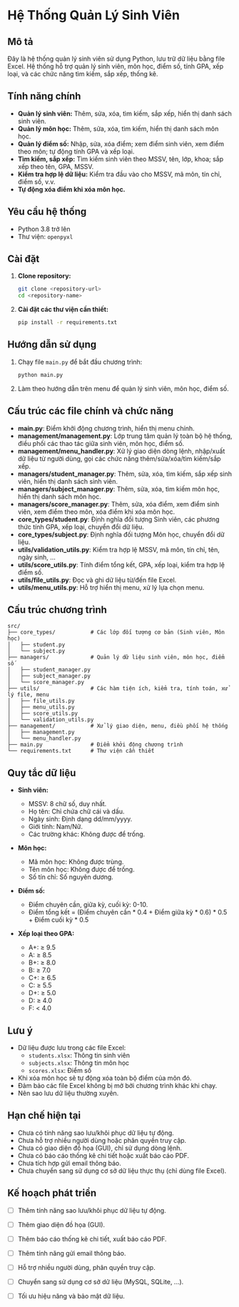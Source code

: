 # Hệ Thống Quản Lý Sinh Viên

## Mô tả
Đây là hệ thống quản lý sinh viên sử dụng Python, lưu trữ dữ liệu bằng file Excel. Hệ thống hỗ trợ quản lý sinh viên, môn học, điểm số, tính GPA, xếp loại, và các chức năng tìm kiếm, sắp xếp, thống kê.

## Tính năng chính

- **Quản lý sinh viên:** Thêm, sửa, xóa, tìm kiếm, sắp xếp, hiển thị danh sách sinh viên.
- **Quản lý môn học:** Thêm, sửa, xóa, tìm kiếm, hiển thị danh sách môn học.
- **Quản lý điểm số:** Nhập, sửa, xóa điểm; xem điểm sinh viên, xem điểm theo môn; tự động tính GPA và xếp loại.
- **Tìm kiếm, sắp xếp:** Tìm kiếm sinh viên theo MSSV, tên, lớp, khoa; sắp xếp theo tên, GPA, MSSV.
- **Kiểm tra hợp lệ dữ liệu:** Kiểm tra đầu vào cho MSSV, mã môn, tín chỉ, điểm số, v.v.
- **Tự động xóa điểm khi xóa môn học.**

## Yêu cầu hệ thống

- Python 3.8 trở lên
- Thư viện: `openpyxl`

## Cài đặt

1. **Clone repository:**
   ```bash
   git clone <repository-url>
   cd <repository-name>
   ```
2. **Cài đặt các thư viện cần thiết:**
   ```bash
   pip install -r requirements.txt
   ```

## Hướng dẫn sử dụng

1. Chạy file `main.py` để bắt đầu chương trình:
   ```bash
   python main.py
   ```
2. Làm theo hướng dẫn trên menu để quản lý sinh viên, môn học, điểm số.

## Cấu trúc các file chính và chức năng

- **main.py**: Điểm khởi động chương trình, hiển thị menu chính.
- **management/management.py**: Lớp trung tâm quản lý toàn bộ hệ thống, điều phối các thao tác giữa sinh viên, môn học, điểm số.
- **management/menu_handler.py**: Xử lý giao diện dòng lệnh, nhập/xuất dữ liệu từ người dùng, gọi các chức năng thêm/sửa/xóa/tìm kiếm/sắp xếp.
- **managers/student_manager.py**: Thêm, sửa, xóa, tìm kiếm, sắp xếp sinh viên, hiển thị danh sách sinh viên.
- **managers/subject_manager.py**: Thêm, sửa, xóa, tìm kiếm môn học, hiển thị danh sách môn học.
- **managers/score_manager.py**: Thêm, sửa, xóa điểm, xem điểm sinh viên, xem điểm theo môn, xóa điểm khi xóa môn học.
- **core_types/student.py**: Định nghĩa đối tượng Sinh viên, các phương thức tính GPA, xếp loại, chuyển đổi dữ liệu.
- **core_types/subject.py**: Định nghĩa đối tượng Môn học, chuyển đổi dữ liệu.
- **utils/validation_utils.py**: Kiểm tra hợp lệ MSSV, mã môn, tín chỉ, tên, ngày sinh, ...
- **utils/score_utils.py**: Tính điểm tổng kết, GPA, xếp loại, kiểm tra hợp lệ điểm số.
- **utils/file_utils.py**: Đọc và ghi dữ liệu từ/đến file Excel.
- **utils/menu_utils.py**: Hỗ trợ hiển thị menu, xử lý lựa chọn menu.

## Cấu trúc chương trình

```
src/
├── core_types/           # Các lớp đối tượng cơ bản (Sinh viên, Môn học)
│   ├── student.py
│   └── subject.py
├── managers/             # Quản lý dữ liệu sinh viên, môn học, điểm số
│   ├── student_manager.py
│   ├── subject_manager.py
│   └── score_manager.py
├── utils/                # Các hàm tiện ích, kiểm tra, tính toán, xử lý file, menu
│   ├── file_utils.py
│   ├── menu_utils.py
│   ├── score_utils.py
│   └── validation_utils.py
├── management/           # Xử lý giao diện, menu, điều phối hệ thống
│   ├── management.py
│   └── menu_handler.py
├── main.py               # Điểm khởi động chương trình
└── requirements.txt      # Thư viện cần thiết
```

## Quy tắc dữ liệu

- **Sinh viên:**
  - MSSV: 8 chữ số, duy nhất.
  - Họ tên: Chỉ chứa chữ cái và dấu.
  - Ngày sinh: Định dạng dd/mm/yyyy.
  - Giới tính: Nam/Nữ.
  - Các trường khác: Không được để trống.

- **Môn học:**
  - Mã môn học: Không được trùng.
  - Tên môn học: Không được để trống.
  - Số tín chỉ: Số nguyên dương.

- **Điểm số:**
  - Điểm chuyên cần, giữa kỳ, cuối kỳ: 0-10.
  - Điểm tổng kết = (Điểm chuyên cần * 0.4 + Điểm giữa kỳ * 0.6) * 0.5 + Điểm cuối kỳ * 0.5

- **Xếp loại theo GPA:**
  - A+: ≥ 9.5
  - A: ≥ 8.5
  - B+: ≥ 8.0
  - B: ≥ 7.0
  - C+: ≥ 6.5
  - C: ≥ 5.5
  - D+: ≥ 5.0
  - D: ≥ 4.0
  - F: < 4.0

## Lưu ý

- Dữ liệu được lưu trong các file Excel:
  - `students.xlsx`: Thông tin sinh viên
  - `subjects.xlsx`: Thông tin môn học
  - `scores.xlsx`: Điểm số
- Khi xóa môn học sẽ tự động xóa toàn bộ điểm của môn đó.
- Đảm bảo các file Excel không bị mở bởi chương trình khác khi chạy.
- Nên sao lưu dữ liệu thường xuyên.

## Hạn chế hiện tại

- Chưa có tính năng sao lưu/khôi phục dữ liệu tự động.
- Chưa hỗ trợ nhiều người dùng hoặc phân quyền truy cập.
- Chưa có giao diện đồ họa (GUI), chỉ sử dụng dòng lệnh.
- Chưa có báo cáo thống kê chi tiết hoặc xuất báo cáo PDF.
- Chưa tích hợp gửi email thông báo.
- Chưa chuyển sang sử dụng cơ sở dữ liệu thực thụ (chỉ dùng file Excel).

## Kế hoạch phát triển

- [ ] Thêm tính năng sao lưu/khôi phục dữ liệu tự động.
- [ ] Thêm giao diện đồ họa (GUI).
- [ ] Thêm báo cáo thống kê chi tiết, xuất báo cáo PDF.
- [ ] Thêm tính năng gửi email thông báo.
- [ ] Hỗ trợ nhiều người dùng, phân quyền truy cập.
- [ ] Chuyển sang sử dụng cơ sở dữ liệu (MySQL, SQLite, ...).
- [ ] Tối ưu hiệu năng và bảo mật dữ liệu.

